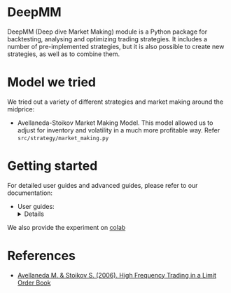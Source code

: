 
# DeepMM

 DeepMM (Deep dive Market Making) module is a Python package for backtesting, analysing and optimizing trading strategies. It includes a number of pre-implemented strategies, but it is also possible to create new strategies, as well as to combine them.

# Model we tried

We tried out a variety of different strategies and market making around the midprice:
- Avellaneda-Stoikov Market Making Model. This model allowed us to adjust for inventory and volatility in a much more profitable way. Refer `src/strategy/market_making.py`


# Getting started


For detailed user guides and advanced guides, please refer to our documentation:
* User guides:
    <details>
    <summary>Details</summary>
        <ul>
        <li> <a href='./docs/en/user_guides/installation.md'>Installation</a></li>
        <li> <a href='./docs/en/user_guides/preparing_dataset.md'>Data preparation</a></li>
        <li> <a href='./docs/en/user_guides/run.md'>Run</a></li>
        <li> <a href='./docs/en/user_guides/papertrading.md'>Papertrading</a></li>
        </ul>
    </details>


We also provide the experiment on [colab](https://colab.research.google.com/drive/1gnMGsCedhIbKEm4xRO7utDPsQAFcxTXm?usp=sharing)


# References
- [Avellaneda M. & Stoikov S. (2006). High Frequency Trading in a Limit Order Book](https://www.researchgate.net/publication/24086205_High_Frequency_Trading_in_a_Limit_Order_Book)